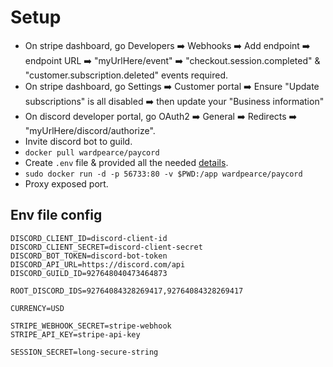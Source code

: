 # Setup
- On stripe dashboard, go Developers ➡️ Webhooks ➡️ Add endpoint ➡️ endpoint URL ➡️ "myUrlHere/event" ➡️ "checkout.session.completed" & "customer.subscription.deleted" events required.
- On stripe dashboard, go Settings ➡️ Customer portal ➡️ Ensure "Update subscriptions" is all disabled ➡️ then update your "Business information"
- On discord developer portal, go OAuth2 ➡️ General ➡️ Redirects ➡️ "myUrlHere/discord/authorize".
- Invite discord bot to guild.
- `docker pull wardpearce/paycord`
- Create `.env` file & provided all the needed [details](#env-file-config).
- `sudo docker run -d -p 56733:80 -v $PWD:/app wardpearce/paycord`
- Proxy exposed port.

## Env file config
```
DISCORD_CLIENT_ID=discord-client-id
DISCORD_CLIENT_SECRET=discord-client-secret
DISCORD_BOT_TOKEN=discord-bot-token
DISCORD_API_URL=https://discord.com/api
DISCORD_GUILD_ID=927648040473464873

ROOT_DISCORD_IDS=92764084328269417,92764084328269417

CURRENCY=USD

STRIPE_WEBHOOK_SECRET=stripe-webhook
STRIPE_API_KEY=stripe-api-key

SESSION_SECRET=long-secure-string
```